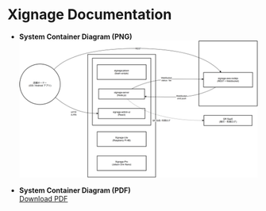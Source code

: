 # Xignage Documentation

- **System Container Diagram (PNG)**  
  ![System Container](architecture/system_container.png)

- **System Container Diagram (PDF)**  
  [Download PDF](architecture/system_container.pdf)